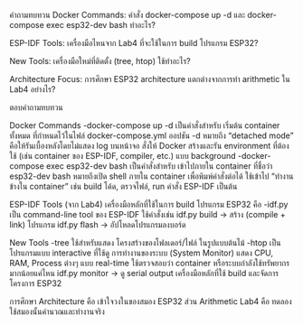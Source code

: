 คำถามทบทวน
Docker Commands: คำสั่ง docker-compose up -d และ docker-compose exec esp32-dev bash ทำอะไร?

ESP-IDF Tools: เครื่องมือไหนจาก Lab4 ที่จะใช้ในการ build โปรแกรม ESP32?

New Tools: เครื่องมือใหม่ที่ติดตั้ง (tree, htop) ใช้ทำอะไร?

Architecture Focus: การศึกษา ESP32 architecture แตกต่างจากการทำ arithmetic ใน Lab4 อย่างไร?

ตอบคำถามทบทวน

Docker Commands
  -docker-compose up -d
เป็นคำสั่งสำหรับ เริ่มต้น container ทั้งหมด ที่กำหนดไว้ในไฟล์ docker-compose.yml
ออปชัน -d หมายถึง “detached mode” คือให้รันเบื้องหลังโดยไม่แสดง log บนหน้าจอ
สั่งให้ Docker สร้างและรัน environment ที่ต้องใช้ (เช่น container ของ ESP-IDF, compiler, etc.) แบบ background
  -docker-compose exec esp32-dev bash
เป็นคำสั่งสำหรับ เข้าไปภายใน container ที่ชื่อว่า esp32-dev
bash หมายถึงเปิด shell ภายใน container เพื่อพิมพ์คำสั่งต่อได้
ใช้เข้าไป “ทำงานข้างใน container” เช่น build โค้ด, ตรวจไฟล์, run คำสั่ง ESP-IDF เป็นต้น

ESP-IDF Tools (จาก Lab4)
เครื่องมือหลักที่ใช้ในการ build โปรแกรม ESP32 คือ
  -idf.py
เป็น command-line tool ของ ESP-IDF
ใช้คำสั่งเช่น
  idf.py build → สร้าง (compile + link) โปรแกรม
  idf.py flash → อัปโหลดโปรแกรมลงบอร์ด
  
New Tools
  -tree
ใช้สำหรับแสดง โครงสร้างของโฟลเดอร์/ไฟล์ ในรูปแบบต้นไม้
  -htop
เป็นโปรแกรมแบบ interactive ที่ใช้ดู การทำงานของระบบ (System Monitor)
แสดง CPU, RAM, Process ต่างๆ แบบ real-time
ใช้ตรวจสอบว่า container หรือระบบกำลังใช้ทรัพยากรมากน้อยแค่ไหน
idf.py monitor → ดู serial output
เครื่องมือหลักที่ใช้ build และจัดการโครงการ ESP32

การศึกษา Architecture คือ เข้าใจวงในของสมอง ESP32
ส่วน Arithmetic Lab4 คือ ทดลองใช้สมองนั้นคำนวณและทำงานจริง
